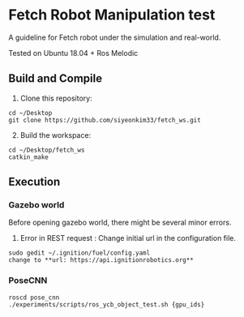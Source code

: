 # Fetch Robot Manipulation test 
A guideline for Fetch robot under the simulation and real-world.

Tested on Ubuntu 18.04 + Ros Melodic

## Build and Compile
1. Clone this repository:
~~~
cd ~/Desktop
git clone https://github.com/siyeonkim33/fetch_ws.git
~~~
2. Build the workspace:
~~~
cd ~/Desktop/fetch_ws
catkin_make
~~~

## Execution

### Gazebo world
Before opening gazebo world, there might be several minor errors.

1. Error in REST request
: Change initial url in the configuration file.
~~~
sudo gedit ~/.ignition/fuel/config.yaml 
change to **url: https://api.ignitionrobotics.org**
~~~

### PoseCNN
~~~
roscd pose_cnn
./experiments/scripts/ros_ycb_object_test.sh {gpu_ids}
~~~
